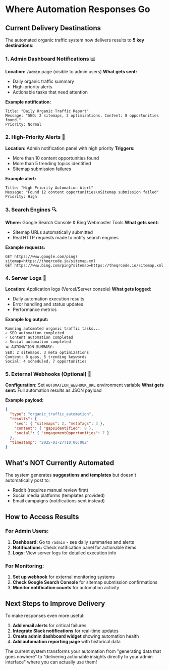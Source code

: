 # Where Automation Responses Go

## Current Delivery Destinations

The automated organic traffic system now delivers results to **5 key destinations**:

### 1. **Admin Dashboard Notifications** 📊
**Location:** `/admin` page (visible to admin users)
**What gets sent:**
- Daily organic traffic summary
- High-priority alerts
- Actionable tasks that need attention

**Example notification:**
```
Title: "Daily Organic Traffic Report"
Message: "SEO: 2 sitemaps, 3 optimizations. Content: 8 opportunities found."
Priority: Normal
```

### 2. **High-Priority Alerts** 🚨
**Location:** Admin notification panel with high priority
**Triggers:**
- More than 10 content opportunities found
- More than 5 trending topics identified  
- Sitemap submission failures

**Example alert:**
```
Title: "High Priority Automation Alert"
Message: "Found 12 content opportunities\nSitemap submission failed"
Priority: High
```

### 3. **Search Engines** 🔍
**Where:** Google Search Console & Bing Webmaster Tools
**What gets sent:**
- Sitemap URLs automatically submitted
- Real HTTP requests made to notify search engines

**Example requests:**
```
GET https://www.google.com/ping?sitemap=https://theqrcode.io/sitemap.xml
GET https://www.bing.com/ping?sitemap=https://theqrcode.io/sitemap.xml
```

### 4. **Server Logs** 📝
**Location:** Application logs (Vercel/Server console)
**What gets logged:**
- Daily automation execution results
- Error handling and status updates
- Performance metrics

**Example log output:**
```
Running automated organic traffic tasks...
✓ SEO automation completed
✓ Content automation completed  
✓ Social automation completed
📊 AUTOMATION SUMMARY:
SEO: 2 sitemaps, 3 meta optimizations
Content: 8 gaps, 5 trending keywords
Social: 4 scheduled, 7 opportunities
```

### 5. **External Webhooks** (Optional) 🔗
**Configuration:** Set `AUTOMATION_WEBHOOK_URL` environment variable
**What gets sent:** Full automation results as JSON payload

**Example payload:**
```json
{
  "type": "organic_traffic_automation",
  "results": {
    "seo": { "sitemaps": 2, "metaTags": 3 },
    "content": { "gapsIdentified": 8 },
    "social": { "engagementOpportunities": 7 }
  },
  "timestamp": "2025-01-27T10:00:00Z"
}
```

## What's NOT Currently Automated

The system generates **suggestions and templates** but doesn't automatically post to:
- Reddit (requires manual review first)
- Social media platforms (templates provided)
- Email campaigns (notifications sent instead)

## How to Access Results

### For Admin Users:
1. **Dashboard:** Go to `/admin` - see daily summaries and alerts
2. **Notifications:** Check notification panel for actionable items
3. **Logs:** View server logs for detailed execution info

### For Monitoring:
1. **Set up webhook** for external monitoring systems
2. **Check Google Search Console** for sitemap submission confirmations
3. **Monitor notification counts** for automation activity

## Next Steps to Improve Delivery

To make responses even more useful:

1. **Add email alerts** for critical failures
2. **Integrate Slack notifications** for real-time updates  
3. **Create admin dashboard widget** showing automation health
4. **Add automation reporting page** with historical data

The current system transforms your automation from "generating data that goes nowhere" to "delivering actionable insights directly to your admin interface" where you can actually use them!
